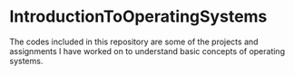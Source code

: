 # IntroductionToOperatingSystems

The codes included in this repository are some of the projects and assignments I have worked on to understand basic concepts of operating systems.
